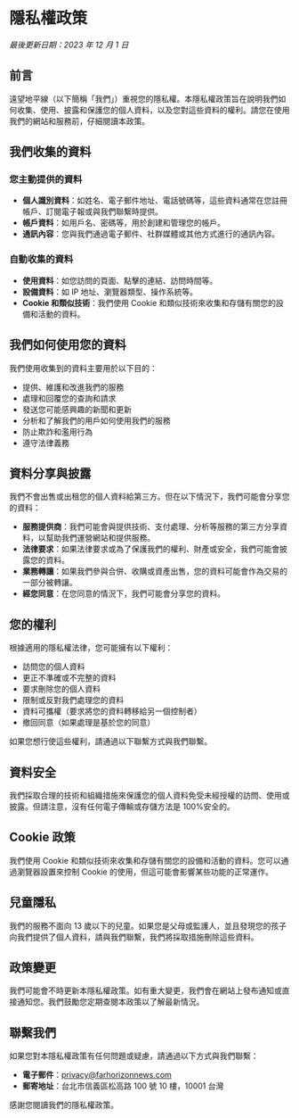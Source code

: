 # 隱私權政策

_最後更新日期：2023 年 12 月 1 日_

## 前言

遠望地平線（以下簡稱「我們」）重視您的隱私權。本隱私權政策旨在說明我們如何收集、使用、披露和保護您的個人資料，以及您對這些資料的權利。請您在使用我們的網站和服務前，仔細閱讀本政策。

## 我們收集的資料

### 您主動提供的資料

- **個人識別資料**：如姓名、電子郵件地址、電話號碼等，這些資料通常在您註冊帳戶、訂閱電子報或與我們聯繫時提供。
- **帳戶資料**：如用戶名、密碼等，用於創建和管理您的帳戶。
- **通訊內容**：您與我們通過電子郵件、社群媒體或其他方式進行的通訊內容。

### 自動收集的資料

- **使用資料**：如您訪問的頁面、點擊的連結、訪問時間等。
- **設備資料**：如 IP 地址、瀏覽器類型、操作系統等。
- **Cookie 和類似技術**：我們使用 Cookie 和類似技術來收集和存儲有關您的設備和活動的資料。

## 我們如何使用您的資料

我們使用收集到的資料主要用於以下目的：

- 提供、維護和改進我們的服務
- 處理和回覆您的查詢和請求
- 發送您可能感興趣的新聞和更新
- 分析和了解我們的用戶如何使用我們的服務
- 防止欺詐和濫用行為
- 遵守法律義務

## 資料分享與披露

我們不會出售或出租您的個人資料給第三方。但在以下情況下，我們可能會分享您的資料：

- **服務提供商**：我們可能會與提供技術、支付處理、分析等服務的第三方分享資料，以幫助我們運營網站和提供服務。
- **法律要求**：如果法律要求或為了保護我們的權利、財產或安全，我們可能會披露您的資料。
- **業務轉讓**：如果我們參與合併、收購或資產出售，您的資料可能會作為交易的一部分被轉讓。
- **經您同意**：在您同意的情況下，我們可能會分享您的資料。

## 您的權利

根據適用的隱私權法律，您可能擁有以下權利：

- 訪問您的個人資料
- 更正不準確或不完整的資料
- 要求刪除您的個人資料
- 限制或反對我們處理您的資料
- 資料可攜權（要求將您的資料轉移給另一個控制者）
- 撤回同意（如果處理是基於您的同意）

如果您想行使這些權利，請通過以下聯繫方式與我們聯繫。

## 資料安全

我們採取合理的技術和組織措施來保護您的個人資料免受未經授權的訪問、使用或披露。但請注意，沒有任何電子傳輸或存儲方法是 100%安全的。

## Cookie 政策

我們使用 Cookie 和類似技術來收集和存儲有關您的設備和活動的資料。您可以通過瀏覽器設置來控制 Cookie 的使用，但這可能會影響某些功能的正常運作。

## 兒童隱私

我們的服務不面向 13 歲以下的兒童。如果您是父母或監護人，並且發現您的孩子向我們提供了個人資料，請與我們聯繫，我們將採取措施刪除這些資料。

## 政策變更

我們可能會不時更新本隱私權政策。如有重大變更，我們會在網站上發布通知或直接通知您。我們鼓勵您定期查閱本政策以了解最新情況。

## 聯繫我們

如果您對本隱私權政策有任何問題或疑慮，請通過以下方式與我們聯繫：

- **電子郵件**：privacy@farhorizonnews.com
- **郵寄地址**：台北市信義區松高路 100 號 10 樓，10001 台灣

感謝您閱讀我們的隱私權政策。
